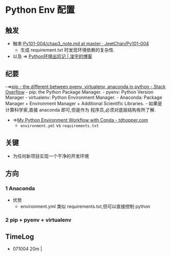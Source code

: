 # Python Env 配置

## 触发
- 触发:[Py101-004/chap3_note.md at master · JeetChan/Py101-004](https://github.com/JeetChan/Py101-004/blob/master/Chap3/note/chap3_note.md#%E6%90%AD%E5%BB%BA%E5%BC%80%E5%8F%91%E7%8E%AF%E5%A2%83)
    + 生成 requirement.txt 时发现环境依赖的复杂性.
- 以及 => [Python环境出坑记 | 浚宇的博客](http://blog.junyu.io/posts/0707-python-env-config.html)

## 纪要

-=>[pip - the different between pyenv, virtualenv, anaconda in python - Stack Overflow](https://stackoverflow.com/questions/38217545/the-different-between-pyenv-virtualenv-anaconda-in-python)
    - pip: the Python Package Manager.
    - pyenv: Python Version Manager
    - virtualenv: Python Environment Manager.
    - Anaconda: Package Manager + Environment Manager + Additional Scientific Libraries.
    - 如果是计算科学家,直接 anaconda 即可,但是作为 程序员,必须对底层结构有所了解.
- =>[My Python Environment Workflow with Conda - tdhopper.com](https://tdhopper.com/blog/2015/Nov/24/my-python-environment-workflow-with-conda/)
    + `environment.yml` vs `requirements.txt`

## 关键

- 为任何新项目实现一个干净的开发环境

## 方向

### 1 Anaconda

- 优势
    + environment.yml 类似 requirements.txt,但可以直接控制 python 

### 2 pip + pyenv + virtualenv





## TimeLog

- 071004 20m |